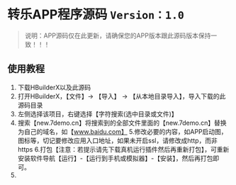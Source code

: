# 转乐APP程序源码 `Version：1.0`
> 说明：APP源码仅在此更新，请确保您的APP版本跟此源码版本保持一致！！！
## 使用教程
1. 下载HBuilderX以及此源码
2. 打开HBuilderX，【文件】-> 【导入】 -> 【从本地目录导入】，导入下载的此源码目录
3. 左侧选择该项目，右键选择【字符搜索(选中目录或文件)】
4. 搜索【new.7demo.cn】将搜索到的全部文件里面的【new.7demo.cn】替换为自己的域名，如【www.baidu.com】
5.修改必要的内容，如APP启动图，图标等，切记要修改应用入口地址，如果未开启ssl，请修改成http，而非https
6.打包【注意：若提示请先下载真机运行插件然后再重新打包】，可重新安装软件导航【运行】-【运行到手机或模拟器】-【安装】，然后再打包即可。
7.
